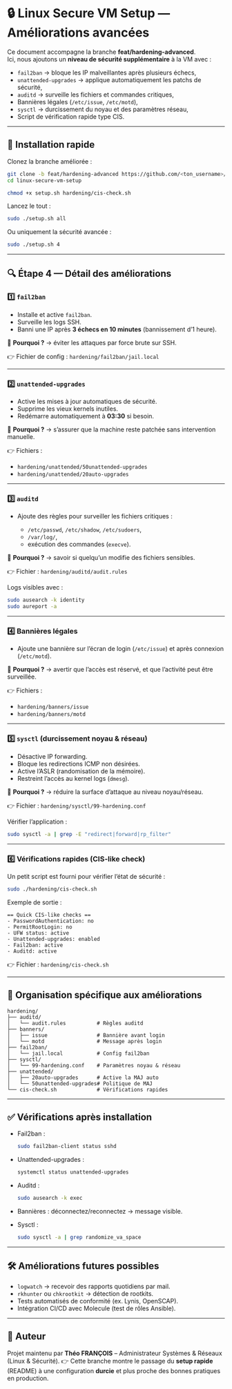 # 🔒 Linux Secure VM Setup — Améliorations avancées

Ce document accompagne la branche **feat/hardening-advanced**.  
Ici, nous ajoutons un **niveau de sécurité supplémentaire** à la VM avec :  
- `fail2ban` → bloque les IP malveillantes après plusieurs échecs,  
- `unattended-upgrades` → applique automatiquement les patchs de sécurité,  
- `auditd` → surveille les fichiers et commandes critiques,  
- Bannières légales (`/etc/issue`, `/etc/motd`),  
- `sysctl` → durcissement du noyau et des paramètres réseau,  
- Script de vérification rapide type CIS.

---

## 🚀 Installation rapide

Clonez la branche améliorée :

```bash
git clone -b feat/hardening-advanced https://github.com/<ton_username>/linux-secure-vm-setup.git
cd linux-secure-vm-setup

chmod +x setup.sh hardening/cis-check.sh
````

Lancez le tout :

```bash
sudo ./setup.sh all
```

Ou uniquement la sécurité avancée :

```bash
sudo ./setup.sh 4
```

---

## 🔍 Étape 4 — Détail des améliorations

### 1️⃣ `fail2ban`

* Installe et active `fail2ban`.
* Surveille les logs SSH.
* Banni une IP après **3 échecs en 10 minutes** (bannissement d’1 heure).
  
📌 **Pourquoi ?** → éviter les attaques par force brute sur SSH.

👉 Fichier de config : `hardening/fail2ban/jail.local`

---

### 2️⃣ `unattended-upgrades`

* Active les mises à jour automatiques de sécurité.
* Supprime les vieux kernels inutiles.
* Redémarre automatiquement à **03:30** si besoin.

📌 **Pourquoi ?** → s’assurer que la machine reste patchée sans intervention manuelle.

👉 Fichiers :

* `hardening/unattended/50unattended-upgrades`
* `hardening/unattended/20auto-upgrades`

---

### 3️⃣ `auditd`

* Ajoute des règles pour surveiller les fichiers critiques :

  * `/etc/passwd`, `/etc/shadow`, `/etc/sudoers`,
  * `/var/log/`,
  * exécution des commandes (`execve`).

📌 **Pourquoi ?** → savoir si quelqu’un modifie des fichiers sensibles.

👉 Fichier : `hardening/auditd/audit.rules`

Logs visibles avec :

```bash
sudo ausearch -k identity
sudo aureport -a
```

---

### 4️⃣ Bannières légales

* Ajoute une bannière sur l’écran de login (`/etc/issue`) et après connexion (`/etc/motd`).

📌 **Pourquoi ?** → avertir que l’accès est réservé, et que l’activité peut être surveillée.

👉 Fichiers :

* `hardening/banners/issue`
* `hardening/banners/motd`

---

### 5️⃣ `sysctl` (durcissement noyau & réseau)

* Désactive IP forwarding.
* Bloque les redirections ICMP non désirées.
* Active l’ASLR (randomisation de la mémoire).
* Restreint l’accès au kernel logs (`dmesg`).

📌 **Pourquoi ?** → réduire la surface d’attaque au niveau noyau/réseau.

👉 Fichier : `hardening/sysctl/99-hardening.conf`

Vérifier l’application :

```bash
sudo sysctl -a | grep -E "redirect|forward|rp_filter"
```

---

### 6️⃣ Vérifications rapides (CIS-like check)

Un petit script est fourni pour vérifier l’état de sécurité :

```bash
sudo ./hardening/cis-check.sh
```

Exemple de sortie :

```
== Quick CIS-like checks ==
- PasswordAuthentication: no
- PermitRootLogin: no
- UFW status: active
- Unattended-upgrades: enabled
- Fail2ban: active
- Auditd: active
```

👉 Fichier : `hardening/cis-check.sh`

---

## 📂 Organisation spécifique aux améliorations

```
hardening/
├── auditd/
│   └── audit.rules          # Règles auditd
├── banners/
│   ├── issue                # Bannière avant login
│   └── motd                 # Message après login
├── fail2ban/
│   └── jail.local           # Config fail2ban
├── sysctl/
│   └── 99-hardening.conf    # Paramètres noyau & réseau
├── unattended/
│   ├── 20auto-upgrades      # Active la MAJ auto
│   └── 50unattended-upgrades# Politique de MAJ
└── cis-check.sh             # Vérifications rapides
```

---

## ✅ Vérifications après installation

* Fail2ban :

  ```bash
  sudo fail2ban-client status sshd
  ```
* Unattended-upgrades :

  ```bash
  systemctl status unattended-upgrades
  ```
* Auditd :

  ```bash
  sudo ausearch -k exec
  ```
* Bannières : déconnectez/reconnectez → message visible.
* Sysctl :

  ```bash
  sudo sysctl -a | grep randomize_va_space
  ```

---

## 🛠️ Améliorations futures possibles

* `logwatch` → recevoir des rapports quotidiens par mail.
* `rkhunter` ou `chkrootkit` → détection de rootkits.
* Tests automatisés de conformité (ex. Lynis, OpenSCAP).
* Intégration CI/CD avec Molecule (test de rôles Ansible).

---

## 👤 Auteur

Projet maintenu par **Théo FRANÇOIS** – Administrateur Systèmes & Réseaux (Linux & Sécurité).
👉 Cette branche montre le passage du **setup rapide** (README) à une configuration **durcie** et plus proche des bonnes pratiques en production.

